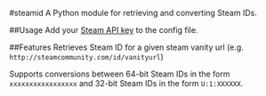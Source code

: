 #steamid
A Python module for retrieving and converting Steam IDs.

##Usage
Add your [Steam API key](http://steamcommunity.com/dev) to the config file. 

##Features
Retrieves Steam ID for a given steam vanity url (e.g. `http://steamcommunity.com/id/vanityurl`)

Supports conversions between 64-bit Steam IDs in the form `xxxxxxxxxxxxxxxxx` and 32-bit Steam IDs in the form `U:1:XXXXXX`.
